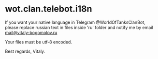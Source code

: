# wot.clan.telebot.i18n

If you want your native language in Telegram @WorldOfTanksClanBot,
please replace russian text in files inside 'ru' folder and notify me by email mail@vitaly-bogomolov.ru

Your files must be utf-8 encoded.

Best regards, Vitaly.

